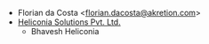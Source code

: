- Florian da Costa \<<florian.dacosta@akretion.com>\>
- [Heliconia Solutions Pvt. Ltd.](https://www.heliconia.io)
  - Bhavesh Heliconia
